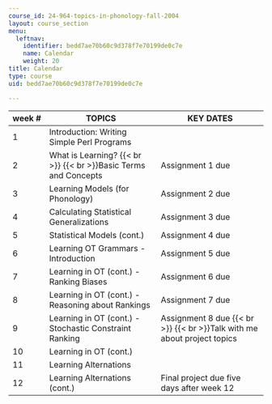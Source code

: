 ```yaml
---
course_id: 24-964-topics-in-phonology-fall-2004
layout: course_section
menu:
  leftnav:
    identifier: bedd7ae70b60c9d378f7e70199de0c7e
    name: Calendar
    weight: 20
title: Calendar
type: course
uid: bedd7ae70b60c9d378f7e70199de0c7e

---
```


| week # | TOPICS | KEY DATES |
| --- | --- | --- |
| 1 | Introduction: Writing Simple Perl Programs |  |
| 2 | What is Learning?  {{< br >}}  {{< br >}}Basic Terms and Concepts | Assignment 1 due |
| 3 | Learning Models (for Phonology) | Assignment 2 due |
| 4 | Calculating Statistical Generalizations | Assignment 3 due |
| 5 | Statistical Models (cont.) | Assignment 4 due |
| 6 | Learning OT Grammars - Introduction | Assignment 5 due |
| 7 | Learning in OT (cont.) - Ranking Biases | Assignment 6 due |
| 8 | Learning in OT (cont.) - Reasoning about Rankings | Assignment 7 due |
| 9 | Learning in OT (cont.) - Stochastic Constraint Ranking | Assignment 8 due  {{< br >}}  {{< br >}}Talk with me about project topics |
| 10 | Learning in OT (cont.) |  |
| 11 | Learning Alternations |  |
| 12 | Learning Alternations (cont.) | Final project due five days after week 12